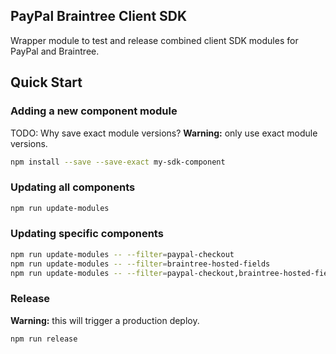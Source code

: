 PayPal Braintree Client SDK
---------------------------

Wrapper module to test and release combined client SDK modules for PayPal and Braintree.

## Quick Start

### Adding a new component module

TODO: Why save exact module versions?
**Warning:** only use exact module versions.

```bash
npm install --save --save-exact my-sdk-component
```

### Updating all components

```bash
npm run update-modules
```

### Updating specific components

```bash
npm run update-modules -- --filter=paypal-checkout
npm run update-modules -- --filter=braintree-hosted-fields
npm run update-modules -- --filter=paypal-checkout,braintree-hosted-fields
```

### Release

**Warning:** this will trigger a production deploy.

```bash
npm run release
```
